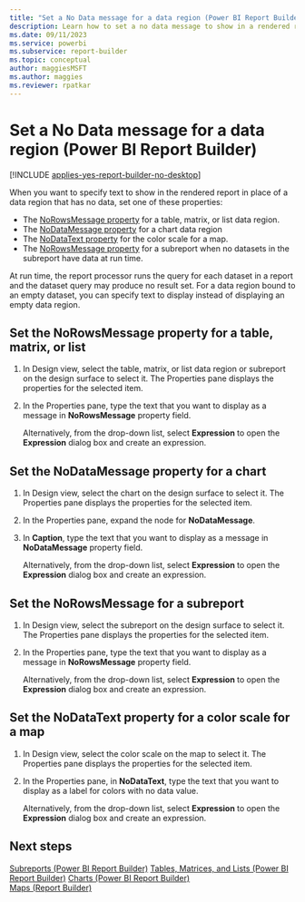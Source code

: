 ```yaml
---
title: "Set a No Data message for a data region (Power BI Report Builder)"
description: Learn how to set a no data message to show in a rendered report in place of a data region that has no data.
ms.date: 09/11/2023
ms.service: powerbi
ms.subservice: report-builder
ms.topic: conceptual
author: maggiesMSFT
ms.author: maggies
ms.reviewer: rpatkar
---
```

# Set a No Data message for a data region (Power BI Report Builder)

[!INCLUDE [applies-yes-report-builder-no-desktop](../../includes/applies-yes-report-builder-no-desktop.md)]

  When you want to specify text to show in the rendered report in place of a data region that has no data, set one of these properties:

- The [NoRowsMessage property](#set-the-norowsmessage-property-for-a-table-matrix-or-list) for a table, matrix, or list data region.
- The [NoDataMessage property](#set-a-no-data-message-for-a-data-region-power-bi-report-builder) for a chart data region
- The [NoDataText property](#set-the-nodatatext-property-for-a-color-scale-for-a-map) for the color scale for a map.
- The [NoRowsMessage property](#set-the-norowsmessage-for-a-subreport) for a subreport when no datasets in the subreport have data at run time.

At run time, the report processor runs the query for each dataset in a report and the dataset query may produce no result set. For a data region bound to an empty dataset, you can specify text to display instead of displaying an empty data region.
  
## Set the NoRowsMessage property for a table, matrix, or list  
  
1. In Design view, select the table, matrix, or list data region or subreport on the design surface to select it. The Properties pane displays the properties for the selected item.  
  
1. In the Properties pane, type the text that you want to display as a message in **NoRowsMessage** property field.  
  
     Alternatively, from the drop-down list, select **Expression** to open the **Expression** dialog box and create an expression.  
  
## Set the NoDataMessage property for a chart  
  
1. In Design view, select the chart on the design surface to select it. The Properties pane displays the properties for the selected item.  
  
1. In the Properties pane, expand the node for **NoDataMessage**.  
  
1. In **Caption**, type the text that you want to display as a message in **NoDataMessage** property field.  
  
     Alternatively, from the drop-down list, select **Expression** to open the **Expression** dialog box and create an expression.  
  
## Set the NoRowsMessage for a subreport  
  
1. In Design view, select the subreport on the design surface to select it. The Properties pane displays the properties for the selected item.  
  
1. In the Properties pane, type the text that you want to display as a message in **NoRowsMessage** property field.  
  
     Alternatively, from the drop-down list, select **Expression** to open the **Expression** dialog box and create an expression.  
  
## Set the NoDataText property for a color scale for a map  
  
1. In Design view, select the color scale on the map to select it. The Properties pane displays the properties for the selected item.  
  
1. In the Properties pane, in **NoDataText**, type the text that you want to display as a label for colors with no data value.  
  
     Alternatively, from the drop-down list, select **Expression** to open the **Expression** dialog box and create an expression.  
  
## Next steps

 [Subreports (Power BI Report Builder)](../subreports.md)
 [Tables, Matrices, and Lists (Power BI Report Builder)](../report-builder-tables-matrices-lists.md)
 [Charts (Power BI Report Builder)](../report-design/visualizations/charts-report-builder.md)   
 [Maps (Report Builder)](../report-builder/data-regions-maps-report-builder.md)
  
  
